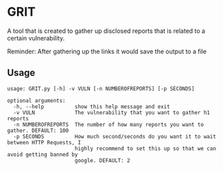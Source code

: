 # GRIT
A tool that is created to gather up disclosed reports that is related to a certain vulnerability.

Reminder: After gathering up the links it would save the output to a file


## Usage
```
usage: GRIT.py [-h] -v VULN [-n NUMBEROFREPORTS] [-p SECONDS]

optional arguments:
  -h, --help          show this help message and exit
  -v VULN             The vulnerability that you want to gather h1 reports
  -n NUMBEROFREPORTS  The number of how many reports you want to gather. DEFAULT: 100
  -p SECONDS          How much second/seconds do you want it to wait between HTTP Requests, I
                      highly recommend to set this up so that we can avoid getting banned by
                      google. DEFAULT: 2

```
